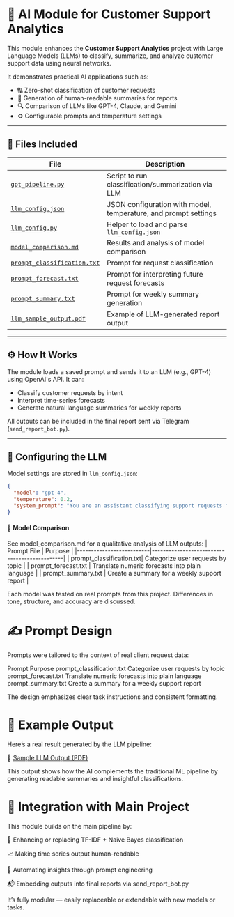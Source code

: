 # 🤖 AI Module for Customer Support Analytics

This module enhances the **Customer Support Analytics** project with Large Language Models (LLMs) to classify, summarize, and analyze customer support data using neural networks.

It demonstrates practical AI applications such as:

- 🔠 Zero-shot classification of customer requests
- 🧾 Generation of human-readable summaries for reports
- 🔍 Comparison of LLMs like GPT-4, Claude, and Gemini
- ⚙️ Configurable prompts and temperature settings

---

## 📁 Files Included

| File | Description |
|------|-------------|
| [`gpt_pipeline.py`](gpt_pipeline.py) | Script to run classification/summarization via LLM |
| [`llm_config.json`](llm_config.json) | JSON configuration with model, temperature, and prompt settings |
| [`llm_config.py`](llm_config.py) | Helper to load and parse `llm_config.json` |
| [`model_comparison.md`](model_comparison.md) | Results and analysis of model comparison |
| [`prompt_classification.txt`](prompt_classification.txt) | Prompt for request classification |
| [`prompt_forecast.txt`](prompt_forecast.txt) | Prompt for interpreting future request forecasts |
| [`prompt_summary.txt`](prompt_summary.txt) | Prompt for weekly summary generation |
| [`llm_sample_output.pdf`](https://github.com/KalinNika/customer-support-analytics/raw/main/weekly_report.pdf) | Example of LLM-generated report output |


---

## ⚙️ How It Works

The module loads a saved prompt and sends it to an LLM (e.g., GPT-4) using OpenAI's API. It can:

- Classify customer requests by intent
- Interpret time-series forecasts
- Generate natural language summaries for weekly reports

All outputs can be included in the final report sent via Telegram (`send_report_bot.py`).

---

## 🔧 Configuring the LLM

Model settings are stored in `llm_config.json`:

```json
{
  "model": "gpt-4",
  "temperature": 0.2,
  "system_prompt": "You are an assistant classifying support requests for a customer service department..."
}
```


#### 🔬 Model Comparison
See model_comparison.md for a qualitative analysis of LLM outputs:
| Prompt File              | Purpose                                      |
|--------------------------|----------------------------------------------|
| prompt_classification.txt| Categorize user requests by topic            |
| prompt_forecast.txt      | Translate numeric forecasts into plain language |
| prompt_summary.txt       | Create a summary for a weekly support report |


Each model was tested on real prompts from this project. Differences in tone, structure, and accuracy are discussed.

# ✍️ Prompt Design
Prompts were tailored to the context of real client request data:

Prompt	Purpose
prompt_classification.txt	Categorize user requests by topic
prompt_forecast.txt	Translate numeric forecasts into plain language
prompt_summary.txt	Create a summary for a weekly support report

The design emphasizes clear task instructions and consistent formatting.

# 📄 Example Output
Here’s a real result generated by the LLM pipeline:

📎 [Sample LLM Output (PDF)](https://github.com/KalinNika/customer-support-analytics/raw/main/weekly_report.pdf)

This output shows how the AI complements the traditional ML pipeline by generating readable summaries and insightful classifications.

# 🧩 Integration with Main Project
This module builds on the main pipeline by:

🔁 Enhancing or replacing TF-IDF + Naive Bayes classification

📈 Making time series output human-readable

🤖 Automating insights through prompt engineering

📬 Embedding outputs into final reports via send_report_bot.py

It’s fully modular — easily replaceable or extendable with new models or tasks.
